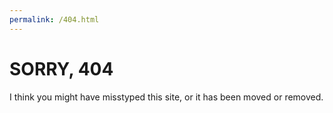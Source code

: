 ```yaml
---
permalink: /404.html
---
```


# SORRY, 404

I think you might have misstyped this site, or it has been moved or removed.